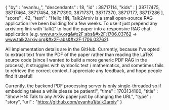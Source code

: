 {
  "by" : "evanhu_",
  "descendants" : 18,
  "id" : 38717114,
  "kids" : [ 38717475, 38717464, 38717454, 38717390, 38717371, 38717370, 38717177, 38717286 ],
  "score" : 42,
  "text" : "Hello HN, Talk2Arxiv is a small open-source RAG application I&#x27;ve been building for a few weeks. To use it just prepend any arxiv.org link with &#x27;talk2&#x27; to load the paper into a responsive RAG chat application (e.g. www.arxiv.org&#x2F;abs&#x2F;1706.03762 -&gt; www.talk2arxiv.org&#x2F;abs&#x2F;1706.03762).<p>All implementation details are in the GitHub. Currently, because I&#x27;ve opted to extract text from the PDF of the paper rather than reading the LaTeX source code (since I wanted to build a more generic PDF RAG in the process), it struggles with symbolic text &#x2F; mathematics, and sometimes fails to retrieve the correct context. I appreciate any feedback, and hope people find it useful!<p>Currently, the backend PDF processing server is only single-threaded so if embedding takes a while please be patient!",
  "time" : 1703134100,
  "title" : "Show HN: Talk to any ArXiv paper just by changing the URL",
  "type" : "story",
  "url" : "https://github.com/evanhu1/talk2arxiv"
}
